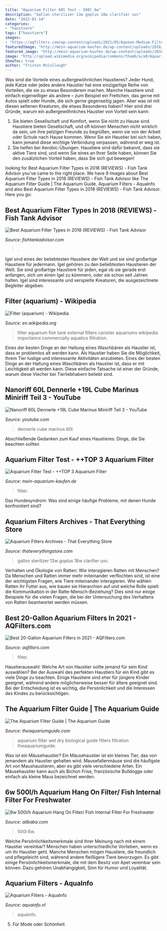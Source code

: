 ```yaml
---
title: "Aquarium Filter 60l Test - 500l 6w"
description: "Gallon sterilizer 13w goplus 18w clarifier uvc"
date: "2022-01-14"
categories:
- "haustiere"
tags: ["haustiere"]
images:
- "https://aqfilters.com/wp-content/uploads/2021/05/Aqueon-Medium-Filter-Quietf.jpg"
featuredImage: "http://mein-aquarium-kaufen.de/wp-content/uploads/2016/08/61YRXy86jmL._SL1300_.jpg"
featured_image: "http://mein-aquarium-kaufen.de/wp-content/uploads/2016/08/61YRXy86jmL._SL1300_.jpg"
image: "http://upload.wikimedia.org/wikipedia/commons/thumb/a/a9/Aquarium_-_external_filter.jpg/150px-Aquarium_-_external_filter.jpg"
ShowToc: true
author: "Triston McCullough"
---
```



Was sind die Vorteile eines außergewöhnlichen Haustieres?
Jeder Hund, jede Katze oder jedes andere Haustier hat eine einzigartige Reihe von Vorteilen, die sie zu etwas Besonderem machen. Manche Haustiere sind einfach eigenwilliger als andere – zum Beispiel ein Frettchen, das gerne mit Autos spielt oder Hunde, die sich gerne gegenseitig jagen. Aber was ist mit diesen seltenen Kreaturen, die etwas Besonderes haben? Hier sind drei Gründe, warum ein außergewöhnliches Haustier von Vorteil sein kann:
1) Sie bieten Gesellschaft und Komfort, wenn Sie nicht zu Hause sind. Haustiere bieten Gesellschaft, und oft können Menschen nicht wirklich da sein, um ihre pelzigen Freunde zu begrüßen, wenn sie von der Arbeit oder Schule nach Hause kommen. Wenn Sie ein Haustier bei sich haben, kann jemand diese wichtige Verbindung verpassen, während er weg ist.
2) Sie helfen bei Aerobic-Übungen. Haustiere sind dafür bekannt, dass sie aktive Tiere sind, und wenn Sie eines an Ihrer Seite haben, können Sie den zusätzlichen Vorteil haben, dass Sie sich gut bewegen!

	

		
looking for Best Aquarium Filter Types in 2018 (REVIEWS) - Fish Tank Advisor you've came to the right place. We have 9 Images about Best Aquarium Filter Types in 2018 (REVIEWS) - Fish Tank Advisor like The Aquarium Filter Guide | The Aquarium Guide, Aquarium Filters - AquaInfo and also Best Aquarium Filter Types in 2018 (REVIEWS) - Fish Tank Advisor. Here you go:
		
    
## Best Aquarium Filter Types In 2018 (REVIEWS) - Fish Tank Advisor

<img loading=lazy src="https://images-na.ssl-images-amazon.com/images/I/61zzSmvAvsL._SL270_.jpg" onerror="this.onerror=null;this.src='https://tse2.mm.bing.net/th?id=OIP.yAOyCXcIRZjDQMKC4k38RQAAAA&amp;pid=15.1';" alt="Best Aquarium Filter Types in 2018 (REVIEWS) - Fish Tank Advisor">

_Source: fishtankadvisor.com_

>. 

	

Igel sind eines der beliebtesten Haustiere der Welt und sie sind großartige Haustiere für jedermann.
Igel gehören zu den beliebtesten Haustieren der Welt. Sie sind großartige Haustiere für jeden, egal ob sie gerade erst anfangen, sich um einen Igel zu kümmern, oder sie schon seit Jahren halten. Igel sind interessante und verspielte Kreaturen, die ausgezeichnete Begleiter abgeben.

    
## Filter (aquarium) - Wikipedia

<img loading=lazy src="http://upload.wikimedia.org/wikipedia/commons/thumb/a/a9/Aquarium_-_external_filter.jpg/150px-Aquarium_-_external_filter.jpg" onerror="this.onerror=null;this.src='https://tse1.mm.bing.net/th?id=OIP.6uvHKufUk844se8By2pgYwAAAA&amp;pid=15.1';" alt="Filter (aquarium) - Wikipedia">

_Source: en.wikipedia.org_

>filter aquarium fish tank external filters canister aquariums wikipedia importance commercially aquatics filtration. 

	

Eines der besten Dinge an der Haltung eines Waschbären als Haustier ist, dass er problemlos alt werden kann.
Als Haustier haben Sie die Möglichkeit, Ihrem Tier lustige und interessante Aktivitäten anzubieten. Eines der besten Dinge an der Haltung eines Waschbären als Haustier ist, dass er mit Leichtigkeit alt werden kann. Diese einfache Tatsache ist einer der Gründe, warum diese Viecher bei Tierliebhabern beliebt sind.

    
## Nanoriff 60L Dennerle +19L Cube Marinus Miniriff Teil 3 - YouTube

<img loading=lazy src="https://i.ytimg.com/vi/tlGb6apMOEs/maxresdefault.jpg" onerror="this.onerror=null;this.src='https://tse4.mm.bing.net/th?id=OIP.uI-Pf1BVmzhRh8AKSTGc9QHaEK&amp;pid=15.1';" alt="Nanoriff 60L Dennerle +19L Cube Marinus Miniriff Teil 3 - YouTube">

_Source: youtube.com_

>dennerle cube marinus 60l. 

	

Abschließende Gedanken zum Kauf eines Haustieres: Dinge, die Sie beachten sollten

    
## Aquarium Filter Test - ++TOP 3 Aquarium Filter

<img loading=lazy src="http://mein-aquarium-kaufen.de/wp-content/uploads/2016/08/61YRXy86jmL._SL1300_.jpg" onerror="this.onerror=null;this.src='https://tse1.mm.bing.net/th?id=OIP.RTXbLEFYvzWlvdq0pWUZLAHaMC&amp;pid=15.1';" alt="Aquarium Filter Test - ++TOP 3 Aquarium Filter">

_Source: mein-aquarium-kaufen.de_

>filter. 

	

Das Hundesyndrom: Was sind einige häufige Probleme, mit denen Hunde konfrontiert sind?

    
## Aquarium Filters Archives - That Everything Store

<img loading=lazy src="https://www.imageserverhost.com/simg/B593/500x500/EP21559.jpg" onerror="this.onerror=null;this.src='https://tse1.mm.bing.net/th?id=OIP.x7CgNYV80GvKi2Y91kAr0wHaHa&amp;pid=15.1';" alt="Aquarium Filters Archives - That Everything Store">

_Source: thateverythingstore.com_

>gallon sterilizer 13w goplus 18w clarifier uvc. 

	

Verhalten und Ökologie von Ratten: Wie interagieren Ratten mit Menschen?
Da Menschen und Ratten immer mehr miteinander verflochten sind, ist eine der wichtigsten Fragen, wie Tiere miteinander interagieren. Wie wählen Ratten ihr Futter aus, wie bauen sie Hierarchien auf und welche Rolle spielt die Kommunikation in der Ratte-Mensch-Beziehung? Dies sind nur einige Beispiele für die vielen Fragen, die bei der Untersuchung des Verhaltens von Ratten beantwortet werden müssen.

    
## Best 20-Gallon Aquarium Filters In 2021 - AQFilters.com

<img loading=lazy src="https://aqfilters.com/wp-content/uploads/2021/05/Aqueon-Medium-Filter-Quietf.jpg" onerror="this.onerror=null;this.src='https://tse1.mm.bing.net/th?id=OIP.Eb9i9yI2N5cFMaDCoQawvQAAAA&amp;pid=15.1';" alt="Best 20-Gallon Aquarium Filters in 2021 - AQFilters.com">

_Source: aqfilters.com_

>filter. 

	

Haustierauswahl: Welche Art von Haustier sollte jemand für sein Kind auswählen?
Bei der Auswahl des perfekten Haustiers für ein Kind gibt es viele Dinge zu beachten. Einige Haustiere sind eher für jüngere Kinder geeignet, während andere möglicherweise besser für ältere geeignet sind. Bei der Entscheidung ist es wichtig, die Persönlichkeit und die Interessen des Kindes zu berücksichtigen.

    
## The Aquarium Filter Guide | The Aquarium Guide

<img loading=lazy src="https://theaquariumguide.com/wp-content/uploads/2017/02/Aquarium-Filter-1-600x300.jpg" onerror="this.onerror=null;this.src='https://tse2.mm.bing.net/th?id=OIP.irppD-cCvrKbeCwOTQ7iYgHaDt&amp;pid=15.1';" alt="The Aquarium Filter Guide | The Aquarium Guide">

_Source: theaquariumguide.com_

>aquarium filter wet dry biological guide filters filtration theaquariumguide. 

	

Was ist ein Mäusehaustier?
Ein Mäusehaustier ist ein kleines Tier, das von jemandem als Haustier gehalten wird. Mausefallenmäuse sind die häufigste Art von Maushaustieren, aber es gibt viele verschiedene Arten. Ein Mäusehaustier kann auch als Bichon Frise, französische Bulldogge oder einfach als kleine Maus bezeichnet werden.

    
## 6w 500l/h Aquarium Hang On Filter/ Fish Internal Filter For Freshwater

<img loading=lazy src="http://g04.s.alicdn.com/kf/HTB1wXm9OXXXXXcVXFXXq6xXFXXXv/201130519/HTB1wXm9OXXXXXcVXFXXq6xXFXXXv.jpg" onerror="this.onerror=null;this.src='https://tse1.mm.bing.net/th?id=OIP.wY1J-CBQoBwIMiLFlxhuHQHaFO&amp;pid=15.1';" alt="6w 500l/h Aquarium Hang On Filter/ Fish Internal Filter For Freshwater">

_Source: alibaba.com_

>500l 6w. 

	

Welche Persönlichkeitsmerkmale sind Ihrer Meinung nach mit einem Haustier vereinbar?
Menschen haben unterschiedliche Vorlieben, wenn es um ihr Haustier geht. Manche Menschen mögen Haustiere, die freundlich und pflegeleicht sind, während andere fleißigere Tiere bevorzugen. Es gibt einige Persönlichkeitsmerkmale, die mit dem Besitz von Apet vereinbar sein können. Dazu gehören Unabhängigkeit, Sinn für Humor und Loyalität.

    
## Aquarium Filters - AquaInfo

<img loading=lazy src="https://aquainfo.nl/wp-content/uploads/2020/05/Aquarium-filter.jpg" onerror="this.onerror=null;this.src='https://tse3.mm.bing.net/th?id=OIP.biu6HW8WkeHoRQSr5L8L9AHaE8&amp;pid=15.1';" alt="Aquarium Filters - AquaInfo">

_Source: aquainfo.nl_

>aquainfo. 

	

5. Für Mode oder Schönheit

